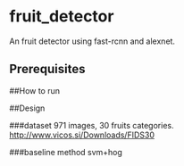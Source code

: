 # fruit_detector
An fruit detector using fast-rcnn and alexnet.

## Prerequisites

##How to run

##Design

###dataset
971 images, 30 fruits categories. http://www.vicos.si/Downloads/FIDS30

###baseline method
svm+hog
